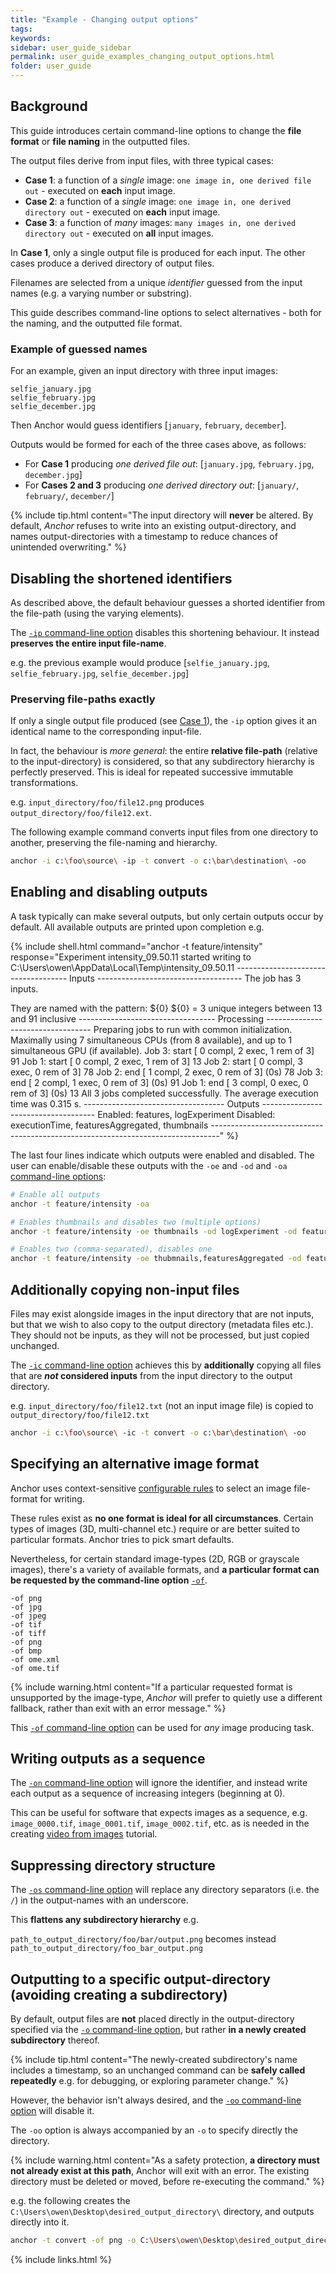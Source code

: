 ```yaml
---
title: "Example - Changing output options"
tags:
keywords:
sidebar: user_guide_sidebar
permalink: user_guide_examples_changing_output_options.html
folder: user_guide
---
```


## Background

This guide introduces certain command-line options to change the **file format** or **file naming** in the outputted files.

The output files derive from input files, with three typical cases:

- **Case 1**: a function of a *single* image: `one image in, one derived file out` - executed on **each** input image.
- **Case 2**: a function of a *single* image: `one image in, one derived directory out` - executed on **each** input image.
- **Case 3**: a function of *many* images: `many images in, one derived directory out` - executed on **all** input images.

In **Case 1**, only a single output file is produced for each input. The other cases produce a derived directory of output files.

Filenames are selected from a unique *identifier* guessed from the input names (e.g. a varying number or substring).

This guide describes command-line options to select alternatives - both for the naming, and the outputted file format.

### Example of guessed names

For an example, given an input directory with three input images:

```
selfie_january.jpg
selfie_february.jpg
selfie_december.jpg
```

Then Anchor would guess identifiers [`january`, `february`, `december`].

Outputs would be formed for each of the three cases above, as follows:

- For **Case 1** producing *one derived file out*:  [`january.jpg`, `february.jpg`, `december.jpg`]
- For **Cases 2 and 3** producing *one derived directory out*: [`january/`, `february/`, `december/`]

{% include tip.html content="The input directory will **never** be altered. By default, *Anchor* refuses to write into an existing output-directory, and names output-directories with a timestamp to reduce chances of unintended overwriting." %}

## Disabling the shortened identifiers

As described above, the default behaviour guesses a shorted identifier from the file-path (using the varying elements).

The [`-ip` command-line option](/user_guide_command_line.html#input-options) disables this shortening behaviour. It instead **preserves the entire input file-name**.

 e.g. the previous example would produce [`selfie_january.jpg`, `selfie_february.jpg`, `selfie_december.jpg`] 

### Preserving file-paths exactly

If only a single output file produced (see [Case 1](/user_guide_examples_changing_output_options.html#background)), the `-ip` option gives it an identical name to the corresponding input-file.

In fact, the behaviour is *more general*: the entire **relative file-path** (relative to the input-directory) is considered, so that any subdirectory hierarchy is perfectly preserved. This is ideal for repeated successive immutable transformations.

e.g. `input_directory/foo/file12.png` produces `output_directory/foo/file12.ext`. 

The following example command converts input files from one directory to another, preserving the file-naming and hierarchy.

```bash
anchor -i c:\foo\source\ -ip -t convert -o c:\bar\destination\ -oo
```

## Enabling and disabling outputs

A task typically can make several outputs, but only certain outputs occur by default. All available outputs are printed upon completion e.g.

{% include shell.html
command="anchor -t feature/intensity"
response="Experiment intensity_09.50.11 started writing to C:\Users\owen\AppData\Local\Temp\intensity_09.50.11
------------------------------------ Inputs ------------------------------------
The job has 3 inputs.

They are named with the pattern: ${0}
${0} = 3 unique integers between 13 and 91 inclusive
---------------------------------- Processing ----------------------------------
Preparing jobs to run with common initialization.
Maximally using 7 simultaneous CPUs (from 8 available), and up to 1 simultaneous GPU (if available).
Job    3:       start   [  0 compl,   2 exec,   1 rem of   3]           91
Job    1:       start   [  0 compl,   2 exec,   1 rem of   3]           13
Job    2:       start   [  0 compl,   3 exec,   0 rem of   3]           78
Job    2:       end     [  1 compl,   2 exec,   0 rem of   3]   (0s)    78
Job    3:       end     [  2 compl,   1 exec,   0 rem of   3]   (0s)    91
Job    1:       end     [  3 compl,   0 exec,   0 rem of   3]   (0s)    13
All 3 jobs completed successfully. The average execution time was 0.315 s.
----------------------------------- Outputs ------------------------------------
Enabled:        features, logExperiment
Disabled:       executionTime, featuresAggregated, thumbnails
--------------------------------------------------------------------------------" %}

The last four lines indicate which outputs were enabled and disabled. The user can enable/disable these outputs with the `-oe` and `-od` and `-oa` [command-line options](/user_guide_command_line.html#output-options):

```bash
# Enable all outputs
anchor -t feature/intensity -oa

# Enables thumbnails and disables two (multiple options)
anchor -t feature/intensity -oe thumbnails -od logExperiment -od features

# Enables two (comma-separated), disables one
anchor -t feature/intensity -oe thubmnails,featuresAggregated -od features
```

## Additionally copying non-input files 

Files may exist alongside images in the input directory that are not inputs, but that we wish to also copy to the output directory (metadata files etc.). They should not be inputs, as they will not be processed, but just copied unchanged.

The [`-ic` command-line option](/user_guide_command_line.html#input-options) achieves this by **additionally** copying all files that are ***not* considered inputs** from the input directory to the output directory.

e.g. `input_directory/foo/file12.txt` (not an input image file) is copied to `output_directory/foo/file12.txt`

```bash
anchor -i c:\foo\source\ -ic -t convert -o c:\bar\destination\ -oo
```

## Specifying an alternative image format

Anchor uses context-sensitive [configurable rules](/user_guide_supported_formats.html#writing-images) to select an image file-format for writing.

These rules exist as **no one format is ideal for all circumstances**. Certain types of images (3D, multi-channel etc.) require or are better suited to particular formats. Anchor tries to pick smart defaults.

Nevertheless, for certain standard image-types (2D, RGB or grayscale images), there's a variety of available formats, and **a particular format can be requested by the command-line option** [`-of`](/user_guide_command_line.html#output-options).

```shell
-of png
-of jpg
-of jpeg
-of tif
-of tiff
-of png
-of bmp
-of ome.xml
-of ome.tif
```

{% include warning.html content="If a particular requested format is unsupported by the image-type, *Anchor* will prefer to quietly use a different fallback, rather than exit with an error message." %}

This [`-of` command-line option](/user_guide_command_line.html#output-options) can be used for *any* image producing task.


## Writing outputs as a sequence

The [`-on` command-line option](/user_guide_command_line.html#output-options) will ignore the identifier, and instead write each output as a sequence of increasing integers (beginning at 0).

This can be useful for software that expects images as a sequence, e.g. `image_0000.tif`, `image_0001.tif`, `image_0002.tif`, etc. as is needed in the creating [video from images](/user_guide_examples_video_from_images.html) tutorial.

## Suppressing directory structure

The [`-os` command-line option](/user_guide_command_line.html#output-options) will replace any directory separators (i.e. the `/`) in the output-names with an underscore.

This **flattens any subdirectory hierarchy** e.g.

`path_to_output_directory/foo/bar/output.png` becomes instead `path_to_output_directory/foo_bar_output.png`

## Outputting to a specific output-directory (avoiding creating a subdirectory)

By default, output files are **not** placed directly in the output-directory specified via the [`-o` command-line option](/user_guide_command_line.html#output-options), but rather **in a newly created subdirectory** thereof.

{% include tip.html content="The newly-created subdirectory's name includes a timestamp, so an unchanged command can be **safely called repeatedly** e.g. for debugging, or exploring parameter change." %}

However, the behavior isn't always desired, and the [`-oo` command-line option](/user_guide_command_line.html#output-options) will disable it.

The `-oo` option is always accompanied by an `-o` to specify directly the directory.

{% include warning.html content="As a safety protection, **a directory must not already exist at this path**, Anchor will exit with an error. The existing directory must be deleted or moved, before re-executing the command." %}

e.g. the following creates the `C:\Users\owen\Desktop\desired_output_directory\` directory, and outputs directly into it.

```bash
anchor -t convert -of png -o C:\Users\owen\Desktop\desired_output_directory\ -oo
```


{% include links.html %}